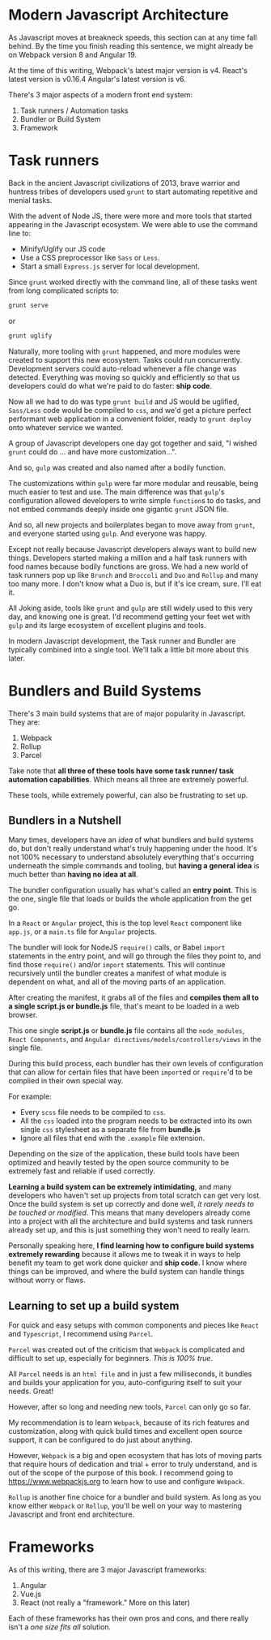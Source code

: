 Modern Javascript Architecture
==============================

As Javascript moves at breakneck speeds, this section can at any time fall behind. By the time you finish reading this sentence, we might already be on Webpack version 8 and Angular 19.

At the time of this writing,
Webpack's latest major version is v4.
React's latest version is v0.16.4
Angular's latest version is v6.

There's 3 major aspects of a modern front end system:

1. Task runners / Automation tasks
2. Bundler or Build System
3. Framework

# Task runners

Back in the ancient Javascript civilizations of 2013, brave warrior and huntress tribes of developers used `grunt` to start automating repetitive and menial tasks.

With the advent of Node JS, there were more and more tools that started appearing in the Javascript ecosystem. We were able to use the command line to:

* Minify/Uglify our JS code
* Use a CSS preprocessor like `Sass` or `Less`.
* Start a small `Express.js` server for local development.

Since `grunt` worked directly with the command line, all of these tasks went from long complicated scripts to:
```sh
grunt serve
```
or
```sh
grunt uglify
```
Naturally, more tooling with `grunt` happened, and more modules were created to support this new ecosystem. Tasks could run concurrently. Development servers could auto-reload whenever a file change was detected. Everything was moving so quickly and efficiently so that us developers could do what we're paid to do faster: **ship code**.

Now all we had to do was type `grunt build` and JS would be uglified, `Sass/Less` code would be compiled to `css`, and we'd get a picture perfect performant web application in a convenient folder, ready to `grunt deploy` onto whatever service we wanted.

A group of Javascript developers one day got together and said, "I wished `grunt` could do ... and have more customization...".

And so, `gulp` was created and also named after a bodily function.

The customizations within `gulp` were far more modular and reusable, being much easier to test and use. The main difference was that `gulp`'s configuration allowed developers to write simple `function`s to do tasks, and not embed commands deeply inside one gigantic `grunt` JSON file.

And so, all new projects and boilerplates began to move away from `grunt`, and everyone started using `gulp`. And everyone was happy.

Except not really because Javascript developers always want to build new things. Developers started making a million and a half task runners with food names because bodily functions are gross. We had a new world of task runners pop up like `Brunch` and `Broccoli` and `Duo` and `Rollup` and many too many more. I don't know what a Duo is, but if it's ice cream, sure. I'll eat it.

All Joking aside, tools like `grunt` and `gulp` are still widely used to this very day, and knowing one is great. I'd recommend getting your feet wet with `gulp` and its large ecosystem of excellent plugins and tools.

In modern Javascript development, the Task runner and Bundler are typically combined into a single tool. We'll talk a little bit more about this later.

# Bundlers and Build Systems

There's 3 main build systems that are of major popularity in Javascript. They are:

1. Webpack
2. Rollup
3. Parcel

Take note that **all three of these tools have some task runner/ task automation capabilities**. Which means all three are extremely powerful.

These tools, while extremely powerful, can also be frustrating to set up.

## Bundlers in a Nutshell

Many times, developers have an _idea_ of what bundlers and build systems do, but don't really understand what's truly happening under the hood. It's not 100% necessary to understand absolutely everything that's occurring underneath the simple commands and tooling, but **having a general idea** is much better than **having no idea at all**.

The bundler configuration usually has what's called an **entry point**. This is the one, single file that loads or builds the whole application from the get go.

In a `React` or `Angular` project, this is the top level `React` component like `app.js`, or a `main.ts` file for `Angular` projects.

The bundler will look for NodeJS `require()` calls, or Babel `import` statements in the entry point, and will go through the files they point to, and find those `require()` and/or `import` statements. This will continue recursively until the bundler creates a manifest of what module is dependent on what, and all of the moving parts of an application.

After creating the manifest, it grabs all of the files and **compiles them all to a single script.js or bundle.js** file, that's meant to be loaded in a web browser.

This one single **script.js** or **bundle.js** file contains all the `node_modules`, `React Components`, and `Angular directives/models/controllers/views` in the single file.

During this build process, each bundler has their own levels of configuration that can allow for certain files that have been `import`ed or `require`'d to be complied in their own special way.

For example:
* Every `scss` file needs to be compiled to `css`.
* All the `css` loaded into the program needs to be extracted into its own single `css` stylesheet as a separate file from **bundle.js**
* Ignore all files that end with the `.example` file extension.

Depending on the size of the application, these build tools have been optimized and heavily tested by the open source community to be extremely fast and reliable if used correctly.

**Learning a build system can be extremely intimidating**, and many developers who haven't set up projects from total scratch can get very lost. Once the build system is set up correctly and done well, _it rarely needs to be touched or modified_. This means that many developers already come into a project with all the architecture and build systems and task runners already set up, and this is just something they won't need to really learn.

Personally speaking here, **I find learning how to configure build systems extremely rewarding** because it allows me to tweak it in ways to help benefit my team to get work done quicker and **ship code**. I know where things can be improved, and where the build system can handle things without worry or flaws.

## Learning to set up a build system

For quick and easy setups with common components and pieces like `React` and `Typescript`, I recommend using `Parcel`.

`Parcel` was created out of the criticism that `Webpack` is complicated and difficult to set up, especially for beginners. _This is 100% true_.

All `Parcel` needs is an `html file` and in just a few milliseconds, it bundles and builds your application for you, auto-configuring itself to suit your needs. Great!

However, after so long and needing new tools, `Parcel` can only go so far.

My recommendation is to learn `Webpack`, because of its rich features and customization, along with quick build times and excellent open source support, it can be configured to do just about anything.

However, `Webpack` is a big and open ecosystem that has lots of moving parts that require hours of dedication and trial + error to truly understand, and is out of the scope of the purpose of this book. I recommend going to https://www.webpackjs.org to learn how to use and configure `Webpack`.

`Rollup` is another fine choice for a bundler and build system. As long as you know either `Webpack` or `Rollup`, you'll be well on your way to mastering Javascript and front end architecture.

# Frameworks

As of this writing, there are 3 major Javascript frameworks:

1. Angular
2. Vue.js
3. React (not really a "framework." More on this later)

Each of these frameworks has their own pros and cons, and there really isn't a _one size fits all_ solution.
